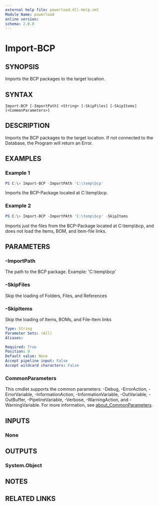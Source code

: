 ```yaml
---
external help file: powerload.dll-Help.xml
Module Name: powerload
online version:
schema: 2.0.0
---
```


# Import-BCP

## SYNOPSIS
Imports the BCP packages to the target location.

## SYNTAX

```
Import-BCP [-ImportPath] <String> [-SkipFiles] [-SkipItems] [<CommonParameters>]
```

## DESCRIPTION
Imports the BCP packages to the target location.
If not connected to the Database, the Program will return an Error.

## EXAMPLES

### Example 1
```powershell
PS C:\> Import-BCP -ImportPAth 'C:\temp\bcp'
```

Imports the BCP-Package located at C:\temp\bcp.

### Example 2
```powershell
PS C:\> Import-BCP -ImportPAth 'C:\temp\bcp' -SkipItems
```

Imports just the files from the BCP-Package located at C:\temp\bcp, and does not load the items, BOM, and item-file links.


## PARAMETERS

### -ImportPath
The path to the BCP package. Example: 'C:\temp\bcp'

### -SkipFiles
Skip the loading of Folders, Files, and References

### -SkipItems
Skip the loading of Items, BOMs, and File-Item links

```yaml
Type: String
Parameter Sets: (All)
Aliases:

Required: True
Position: 0
Default value: None
Accept pipeline input: False
Accept wildcard characters: False
```

### CommonParameters
This cmdlet supports the common parameters: -Debug, -ErrorAction, -ErrorVariable, -InformationAction, -InformationVariable, -OutVariable, -OutBuffer, -PipelineVariable, -Verbose, -WarningAction, and -WarningVariable. For more information, see [about_CommonParameters](http://go.microsoft.com/fwlink/?LinkID=113216).

## INPUTS

### None

## OUTPUTS

### System.Object
## NOTES

## RELATED LINKS
